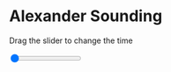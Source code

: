 <h1>Alexander Sounding</h1>
<p>Drag the slider to change the time</p>

<div class="slidecontainer">
<input oninput='setImage(this)' class="slider" type="range" min="0" max="6" value="0" step="1" />
<img id='img'/>
</div>

<script>
var img = document.getElementById('img');
var img_array = ['/assets/images/skwt/skd_alx_wrfout_d01_2020-06-19_12:00:00.png',
'/assets/images/skwt/skd_alx_wrfout_d01_2020-06-19_18:00:00.png',
'/assets/images/skwt/skd_alx_wrfout_d01_2020-06-20_00:00:00.png',
'/assets/images/skwt/skd_alx_wrfout_d01_2020-06-20_06:00:00.png',
'/assets/images/skwt/skd_alx_wrfout_d01_2020-06-20_12:00:00.png',
'/assets/images/skwt/skd_alx_wrfout_d01_2020-06-20_18:00:00.png',];
function setImage(obj)
{
        var value = obj.value;
        img.src = img_array[value];

}
</script>
